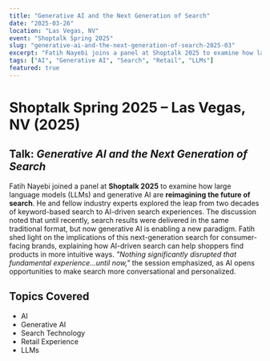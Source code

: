```yaml
---
title: "Generative AI and the Next Generation of Search"
date: "2025-03-26"
location: "Las Vegas, NV"
event: "Shoptalk Spring 2025"
slug: "generative-ai-and-the-next-generation-of-search-2025-03"
excerpt: "Fatih Nayebi joins a panel at Shoptalk 2025 to examine how large language models (LLMs) and generative AI are reimagining the future of search, exploring the evolution from keyword-based search to more intuitive, conversational AI-driven experiences."
tags: ["AI", "Generative AI", "Search", "Retail", "LLMs"]
featured: true
---
```


# Shoptalk Spring 2025 – Las Vegas, NV (2025)

## Talk: *Generative AI and the Next Generation of Search*

Fatih Nayebi joined a panel at **Shoptalk 2025** to examine how large language models (LLMs) and generative AI are **reimagining the future of search**. He and fellow industry experts explored the leap from two decades of keyword-based search to AI-driven search experiences. The discussion noted that until recently, search results were delivered in the same traditional format, but now generative AI is enabling a new paradigm. Fatih shed light on the implications of this next-generation search for consumer-facing brands, explaining how AI-driven search can help shoppers find products in more intuitive ways. *"Nothing significantly disrupted that fundamental experience…until now,"* the session emphasized, as AI opens opportunities to make search more conversational and personalized.

## Topics Covered

- AI
- Generative AI
- Search Technology
- Retail Experience
- LLMs
